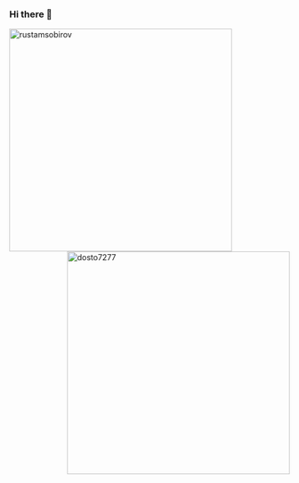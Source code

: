 ### Hi there 👋

<!--
**rustamsobirov/rustamsobirov** is a ✨ _special_ ✨ repository because its `README.md` (this file) appears on your GitHub profile.

Here are some ideas to get you started:

- 🔭 I’m currently working on ...
- 🌱 I’m currently learning ...
- 👯 I’m looking to collaborate on ...
- 🤔 I’m looking for help with ...
- 💬 Ask me about ...
- 📫 How to reach me: ...
- 😄 Pronouns: ...
- ⚡ Fun fact: ...
-->

<img width="400" align="left" src="https://github-readme-stats.vercel.app/api?username=rustamsobirov&theme=github_dark&show_icons=true&locale=en" alt="rustamsobirov" />
<img width="400" align="right" src="https://github-readme-streak-stats.herokuapp.com?user=doston7277&theme=tokyonight_duo&hide_border=true" alt="dosto7277" />
